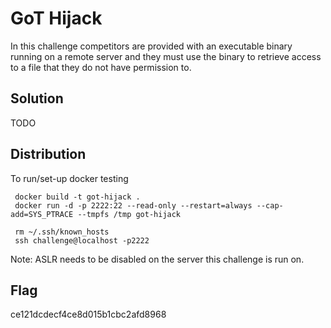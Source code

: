 # GoT Hijack

In this challenge competitors are provided with an executable binary running on a remote server and they must use the binary to retrieve access to a file that they do not have permission to.

## Solution

TODO

## Distribution

To run/set-up docker testing

     docker build -t got-hijack .
     docker run -d -p 2222:22 --read-only --restart=always --cap-add=SYS_PTRACE --tmpfs /tmp got-hijack

     rm ~/.ssh/known_hosts
     ssh challenge@localhost -p2222

Note: ASLR needs to be disabled on the server this challenge is run on.

## Flag

ce121dcdecf4ce8d015b1cbc2afd8968